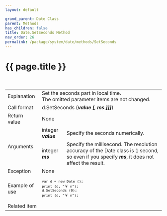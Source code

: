 ```yaml
---
layout: default

grand_parent: Date Class
parent: Methods
has_children: false
title: Date.SetSeconds Method
nav_order: 26
permalink: /package/system/date/methods/SetSeconds
---
```

# {{ page.title }}


<table>
  <tr>
    <td>Explanation</td>
    <td colspan="2">Set the seconds part in local time.<br>The omitted parameter items are not changed.</td>
  </tr>
 　<tr>
    <td>Call format</td>
    <td colspan="2">d.SetSeconds  (<b><i>value [, ms ]]]</i></b>)</td>
  </tr>
  <tr>
    <td>Return value</td>
    <td colspan="2">None</td>
  </tr>  
  <tr>
    <td rowspan="2">Arguments</td>
    <td>integer  <b><i>value</i></b></td>
    <td>Specify the seconds numerically.</td>
  </tr>
    <tr>
    <td>integer  <b><i>ms</i></b></td>
    <td>Specify the millisecond. The resolution accuracy of the Date class is 1 second, so even if you specify <b><i>ms</i></b>, it does not affect the result.</td>
  </tr>
  <tr>
    <td>Exception</td>
    <td colspan="2">None</td>
  </tr>
  <tr>
    <td>Example of use</td>
    <td colspan="2"><code><pre>var d = new Date ();
print (d, "￥ n");
d.SetSeconds (0);
print (d, "￥ n");</pre></code></td>
  </tr>
  <tr>
    <td>Related item</td>
    <td colspan="2"></td>
  </tr>
</table>